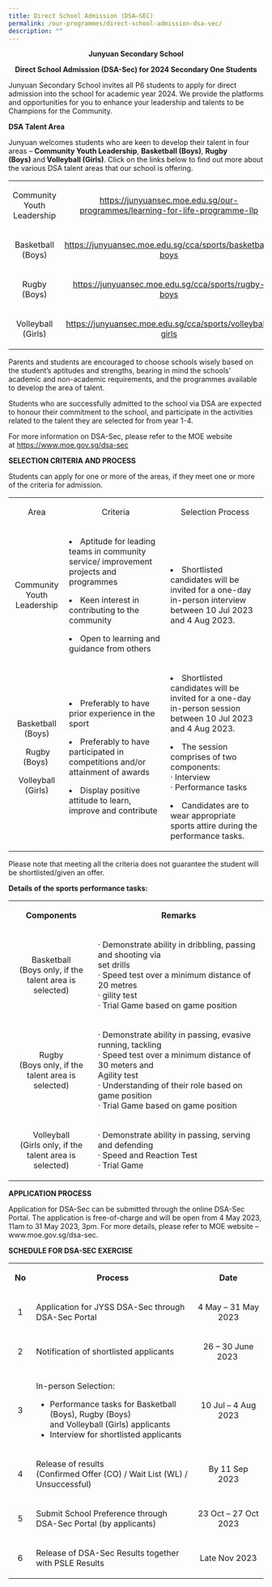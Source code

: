 ```yaml
---
title: Direct School Admission (DSA–SEC)
permalink: /our-programmes/direct-school-admission-dsa-sec/
description: ""
---
```

<p style="text-align: center;"><strong>Junyuan Secondary School</strong></p>
<p style="text-align: center;"><strong>Direct School Admission (DSA-Sec) for 2024 Secondary One Students</strong></p>

<p>Junyuan Secondary School invites all P6 students to apply for direct admission into the school for academic year 2024. We provide the platforms and opportunities for you to enhance your leadership and talents to be Champions for the Community.</p>
<p><strong>DSA Talent Area</strong></p>
<p>Junyuan welcomes students who are keen to develop their talent in four areas –&nbsp;<strong>Community Youth Leadership</strong>,&nbsp;<strong>Basketball (Boys)</strong>,&nbsp;<strong>Rugby (Boys)&nbsp;</strong>and<strong>&nbsp;Volleyball (Girls)</strong>.&nbsp;Click on the links below to find out more about the various DSA talent areas that our school is offering.</p>
<table>
<tbody>
<tr>
<td style="text-align: center;" width="95">
<p>Community Youth Leadership</p>
</td>
<td style="text-align: center;" width="392">
<p><a href="/our-programmes/learning-for-life-programme-llp" target=""><u>https://junyuansec.moe.edu.sg/our-programmes/learning-for-life-programme-llp</u></a></p>
</td>
</tr>
<tr>
<td style="text-align: center;" width="95">
<p>Basketball (Boys)</p>
</td>
<td style="text-align: center;" width="392">
<p><a href="/cca/sports/basketball-boys"><u>https://junyuansec.moe.edu.sg/cca/sports/basketball-boys</u></a></p>
</td>
</tr>
<tr>
<td style="text-align: center;" width="95">
<p>Rugby (Boys)</p>
</td>
<td style="text-align: center;" width="392">
<p><a href="/cca/sports/rugby-boys"><u>https://junyuansec.moe.edu.sg/cca/sports/rugby-boys</u></a></p>
</td>
</tr>
<tr>
<td style="text-align: center;" width="95">
<p>Volleyball (Girls)</p>
</td>
<td style="text-align: center;" width="392">
<p><a href="/cca/sports/volleyball-girls"><u>https://junyuansec.moe.edu.sg/cca/sports/volleyball-girls</u></a></p>
</td>
</tr>
</tbody>
</table>
<p>Parents and students are encouraged to choose schools wisely based on the student’s aptitudes and strengths, bearing in mind the schools’ academic and non-academic requirements, and the programmes available to develop the area of talent.</p>
<p>Students who are successfully admitted to the school via DSA are expected to honour their commitment to the school, and participate in the activities related to the talent they are selected for from year 1-4.</p>
<p>For more information on DSA-Sec, please refer to the MOE website at&nbsp;<a href="https://www.moe.gov.sg/dsa-sec" target="_blank" rel="noopener"><u>https://www.moe.gov.sg/dsa-sec</u></a><br></p>
<p><strong>SELECTION CRITERIA AND PROCESS</strong></p>
<p>Students can apply for one or more of the areas, if they meet one or more of the criteria for admission.&nbsp;</p>
<table>
<tbody>
<tr>
<td style="text-align: center;" width="104">
<p>Area</p>
</td>
<td style="text-align: center;" width="265">
<p>Criteria</p>
</td>
<td style="text-align: center;" width="249">
<p>Selection Process</p>
</td>
</tr>
<tr>
<td style="text-align: center;" width="104">
<p>Community Youth Leadership</p>
</td>
<td width="265">
	<p></p><li> Aptitude for leading teams in community service/ improvement projects and programmes</li><p></p>
<p></p><li>Keen interest in contributing to the community</li><p></p>
	<p></p><li> Open to learning and guidance from others</li><p></p>
</td>
<td width="249">
<p style="text-align: center;"></p><li> Shortlisted candidates will be invited for a one-day in-person interview between 10 Jul 2023 and 4 Aug 2023.</li><p></p>
</td>
</tr>
	
<tr>
<td style="text-align: center;" width="104">
<p>Basketball (Boys)</p>
<p>&nbsp;Rugby (Boys)&nbsp;</p>
<p>Volleyball (Girls)</p>
</td>
<td width="265">
	<p></p><li>Preferably to have prior experience in the sport</li><p></p>
<p></p><li> Preferably to have participated in competitions and/or attainment of awards</li><p></p>
	<p></p><li>Display positive attitude to learn, improve and contribute</li><p></p>
</td>
<td width="249">
<p></p><li>Shortlisted candidates will be invited for a one-day in-person session between 10 Jul 2023 and 4 Aug 2023.</li><p></p>
	
<p></p><li>The session comprises of two components:<br>· Interview<br>· Performance tasks<p></p>
	
<p></p></li><li>Candidates are to wear appropriate sports attire during the performance tasks.<p></p>
</li></td>
</tr>
</tbody>
</table>
<p>Please note that meeting all the criteria does not guarantee the student will be shortlisted/given an offer.</p>
<p><strong>Details of the sports performance tasks:<br></strong></p>
<table>
<tbody>
<tr>
<td style="text-align: center;" width="184">
<p><strong>Components</strong></p>
</td>
<td style="text-align: center;" width="442">
<p><strong>Remarks</strong></p>
</td>
</tr>
<tr>
<td style="text-align: center;" width="184">
<p>Basketball<br>(Boys only, if the talent area is selected)</p>
</td>
<td width="442">
<p>· Demonstrate ability in dribbling, passing and shooting via<br>set drills<br>· Speed test over a minimum distance of 20 metres<br>· gility test<br>· Trial Game based on game position</p>
</td>
</tr>
<tr>
<td style="text-align: center;" width="184">
<p>Rugby<br>(Boys only, if the talent area is selected)</p>
</td>
<td width="442">
<p>· Demonstrate ability in passing, evasive running, tackling<br>· Speed test over a minimum distance of 30 meters and<br>Agility test<br>· Understanding of their role based on game position<br>· Trial Game based on game position</p>
</td>
</tr>
<tr>
<td style="text-align: center;" width="184">
<p>Volleyball<br>(Girls only, if the talent area is selected)</p>
</td>
<td width="442">
<p>· Demonstrate ability in passing, serving and defending<br>· Speed and Reaction Test<br>· Trial Game</p>
</td>
</tr>
</tbody>
</table>
<p><strong>APPLICATION PROCESS</strong></p>
<p>Application for DSA-Sec can be submitted through the online DSA-Sec Portal. The application is free-of-charge and will be open from 4 May 2023, 11am to 31 May 2023, 3pm. For more details, please refer to MOE website – www.moe.gov.sg/dsa-sec. </p>

<p><strong>SCHEDULE FOR DSA-SEC EXERCISE<br></strong></p>
<table>
<tbody>
<tr>
<td style="text-align: center;" width="36">
<p><strong>No</strong></p>
</td>
<td style="text-align: center;" width="418">
<p><strong>Process</strong></p>
</td>
<td style="text-align: center;" width="173">
<p><strong>Date</strong></p>
</td>
</tr>
<tr>
<td style="text-align: center;" width="36">
<p>1</p>
</td>
<td width="418">
<p>Application for JYSS DSA-Sec through DSA-Sec Portal</p>
</td>
<td style="text-align: center;" width="173">
<p>4 May – 31 May 2023</p>
</td>
</tr>
<tr>
<td style="text-align: center;" width="36">
<p>2</p>
</td>
<td width="418">
<p>Notification of shortlisted applicants</p>
</td>
<td style="text-align: center;" width="173">
<p>26 – 30 June 2023&nbsp;</p>
</td>
</tr>
<tr>
<td style="text-align: center;" width="36">
<p>3</p>
</td>
<td width="418">
<p>In-person Selection:</p>
<ul>
<li>Performance tasks for Basketball (Boys), Rugby (Boys)<br>and Volleyball (Girls) applicants</li>
<li>Interview for shortlisted applicants</li>
</ul>
</td>
<td style="text-align: center;" width="173">
<p>10 Jul – 4 Aug 2023</p>
</td>
</tr>
<tr>
<td style="text-align: center;" width="36">
<p>4</p>
</td>
<td width="418">
<p>Release of results<br>(Confirmed Offer (CO) / Wait List (WL) / Unsuccessful)</p>
</td>
<td style="text-align: center;" width="173">
<p>By 11 Sep 2023</p>
</td>
</tr>
<tr>
<td style="text-align: center;" width="36">
<p>5</p>
</td>
<td width="418">
<p>Submit School Preference through DSA-Sec Portal (by applicants)</p>
</td>
<td style="text-align: center;" width="173">
<p>23 Oct – 27 Oct 2023</p>
</td>
</tr>
<tr>
<td style="text-align: center;" width="36">
<p>6</p>
</td>
<td width="418">
<p>Release of DSA-Sec Results together with PSLE Results</p>
</td>
<td style="text-align: center;" width="173">
<p>Late Nov 2023</p>
</td>
</tr>
</tbody>
</table>
